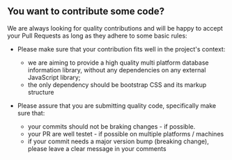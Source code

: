 ## You want to contribute some code?

We are always looking for quality contributions and will be happy to accept your Pull Requests as long as they adhere to some basic rules:

* Please make sure that your contribution fits well in the project's context:
  * we are aiming to provide a high quality multi platform database information library, without any dependencies on any external JavaScript library;
  * the only dependency should be bootstrap CSS and its markup structure
  
* Please assure that you are submitting quality code, specifically make sure that:
  * your commits should not be braking changes - if possible. 
  * your PR are well testet - if possible on multiple platforms / machines
  * if your commit needs a major version bump (breaking change), please leave a clear message in your comments 
